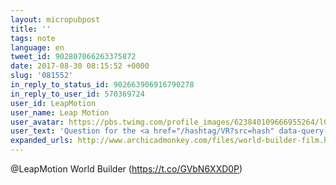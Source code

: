 ```yaml
---
layout: micropubpost
title: ''
tags: note
language: en
tweet_id: 902807066263375872
date: 2017-08-30 08:15:52 +0000
slug: '081552'
in_reply_to_status_id: 902663906916790278
in_reply_to_user_id: 570369724
user_id: LeapMotion
user_name: Leap Motion
user_avatar: https://pbs.twimg.com/profile_images/623840109666955264/lGnl_m3H.png
user_text: 'Question for the <a href="/hashtag/VR?src=hash" data-query-source="hashtag_click" class="twitter-hashtag pretty-link js-nav" dir="ltr"><s>#</s><b>VR</b></a> community: what are some short films every VR developer/designer should see? (Doesn''t have to be VR itself.)'
expanded_urls: http://www.archicadmonkey.com/files/world-builder-film.html#.WaZz0NE6-71
---
```

@LeapMotion World Builder (https://t.co/GVbN6XXD0P)
